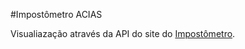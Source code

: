 #Impostômetro ACIAS

Visualiazação através da API do site do <a href="http://www.impostometro.com.br/">Impostômetro</a>.
